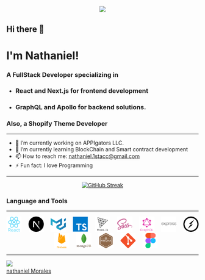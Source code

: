  
 
 <p align="center">
  <img src="https://nathanielmorales123.vercel.app/_next/image?url=%2F_next%2Fstatic%2Fmedia%2Fnathlogo.7a4d3b99.png&w=256&q=75" />
</p>


## Hi there 👋
# I'm Nathaniel!
### A FullStack Developer specializing in 
- ### React and Next.js for frontend development
- ### GraphQL and Apollo for backend solutions. 
### Also, a Shopify Theme Developer
<hr>

- 🔭 I’m currently working on APPIgators LLC.
- 🌱 I’m currently learning BlockChain and Smart contract development 
- 📫 How to reach me: nathaniel.1stacc@gmail.com 
- ⚡ Fun fact: I love Programming

<hr>
<div align="center"> 
 <a href="https://git.io/streak-stats"><img src="https://github-readme-streak-stats.herokuapp.com?user=nathdevcoder&theme=dark&hide_border=true&hide_longest_streak=true" alt="GitHub Streak" /></a>
</div>


### Language and Tools
<hr>
<div align="center">
 <img src="https://github.com/devicons/devicon/blob/master/icons/react/react-original-wordmark.svg" title="React" alt="React" width="40" height="40"/>&emsp;
 <img src="https://github.com/devicons/devicon/blob/master/icons/nextjs/nextjs-original.svg" title="NextJS" alt="NextJS" width="40" height="40"/>&emsp;
 <img src="https://github.com/devicons/devicon/blob/master/icons/materialui/materialui-original.svg" title="MaterialUI" alt="MaterialUI" width="40" height="40"/>&emsp;
 <img src="https://github.com/devicons/devicon/blob/master/icons/typescript/typescript-original.svg" title="Typescript" alt="TypeScript" width="40" height="40"/>&emsp;
 <img src="https://github.com/devicons/devicon/blob/master/icons/threejs/threejs-original-wordmark.svg" title="ThreeJS" alt="ThreeJS" width="40" height="40"/>&emsp;
 <img src="https://github.com/devicons/devicon/blob/master/icons/sass/sass-original.svg" title="Sass" alt="Sass" width="40" height="40"/>&emsp;
 <img src="https://github.com/devicons/devicon/blob/master/icons/graphql/graphql-plain-wordmark.svg" title="GraphQL" alt="GrapQL" width="40" height="40"/>&emsp;
 <img src="https://github.com/devicons/devicon/blob/master/icons/express/express-original-wordmark.svg" title="Express" alt="Express" width="40" height="40"/>&emsp;
 <img src="https://github.com/devicons/devicon/blob/master/icons/socketio/socketio-original.svg" title="SocketIO" alt="SocketIO" width="40" height="40"/>&emsp;
 <img src="https://github.com/devicons/devicon/blob/master/icons/firebase/firebase-plain-wordmark.svg" title="FireBase" alt="Firebase" width="40" height="40"/>&emsp;
 <img src="https://github.com/devicons/devicon/blob/master/icons/mongodb/mongodb-original-wordmark.svg" title="MongoDB" alt="MongoDB" width="40" height="40"/>&emsp;
 <img src="https://github.com/devicons/devicon/blob/master/icons/mocha/mocha-plain.svg" title="Mocha" alt="Mocha" width="40" height="40"/>&emsp;
 <img src="https://github.com/devicons/devicon/blob/master/icons/git/git-original.svg" title="Git" alt="Git" width="40" height="40"/>&emsp;
 <img src="https://github.com/devicons/devicon/blob/master/icons/figma/figma-original.svg" title="Figma" alt="Figma" width="40" height="40"/> 
</div>
<hr> 
<img src="https://github-readme-stats.vercel.app/api/top-langs/?username=nathdevcoder&layout=compact&theme=vision-friendly-dark">
<br>
<a href="https://nathanielmorales.vercel.app/">nathaniel Morales</a>
